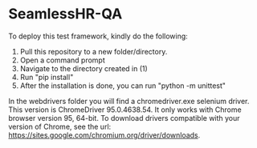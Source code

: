 # SeamlessHR-QA

To deploy this test framework, kindly do the following:
1. Pull this repository to a new folder/directory.
2. Open a command prompt
3. Navigate to the directory created in (1)
4. Run "pip install"
5. After the installation is done, you can run "python -m unittest"

In the webdrivers folder you will find a chromedriver.exe selenium driver. This version is ChromeDriver 95.0.4638.54. It only works with Chrome browser version 95, 64-bit. To download drivers compatible with your version of Chrome, see the url: https://sites.google.com/chromium.org/driver/downloads.
